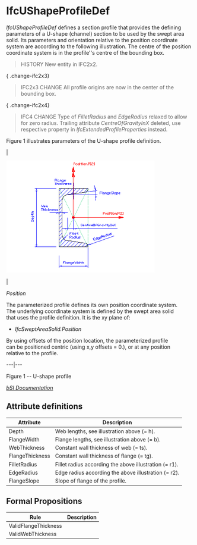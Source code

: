 IfcUShapeProfileDef
===================
_IfcUShapeProfileDef_ defines a section profile that provides the defining
parameters of a U-shape (channel) section to be used by the swept area solid.
Its parameters and orientation relative to the position coordinate system are
according to the following illustration. The centre of the position coordinate
system is in the profile''s centre of the bounding box.  
  
> HISTORY  New entity in IFC2x2.  
  
{ .change-ifc2x3}  
> IFC2x3 CHANGE  All profile origins are now in the center of the bounding
> box.  
  
{ .change-ifc2x4}  
> IFC4 CHANGE  Type of _FilletRadius_ and _EdgeRadius_ relaxed to allow for
> zero radius. Trailing attribute _CentreOfGravityInX_ deleted, use respective
> property in _IfcExtendedProfileProperties_ instead.  
  
Figure 1 illustrates parameters of the U-shape profile definition.  
  
  
  
  
  
|  
  
![U-shape profile](../figures/ifcushapeprofiledef.gif)  
  
  
|  
  

_Position_  
  
The parameterized profile defines its own position coordinate system.  
The underlying coordinate system is defined by the swept area solid  
that uses the profile definition. It is the xy plane of:

  

  

  * _IfcSweptAreaSolid.Position_
  

  

By using offsets of the position location, the parameterized profile  
can be positioned centric (using x,y offsets = 0.), or at any position  
relative to the profile.

  
  
  
  
---|---  
  
  
  
  
  

Figure 1 -- U-shape profile  
  
  
  
[ _bSI
Documentation_](https://standards.buildingsmart.org/IFC/DEV/IFC4_2/FINAL/HTML/schema/ifcprofileresource/lexical/ifcushapeprofiledef.htm)


Attribute definitions
---------------------
| Attribute       | Description                                            |
|-----------------|--------------------------------------------------------|
| Depth           | Web lengths, see illustration above (= h).             |
| FlangeWidth     | Flange lengths, see illustration above (= b).          |
| WebThickness    | Constant wall thickness of web (= ts).                 |
| FlangeThickness | Constant wall thickness of flange (= tg).              |
| FilletRadius    | Fillet radius according the above illustration (= r1). |
| EdgeRadius      | Edge radius according the above illustration (= r2).   |
| FlangeSlope     | Slope of flange of the profile.                        |

Formal Propositions
-------------------
| Rule                 | Description   |
|----------------------|---------------|
| ValidFlangeThickness |               |
| ValidWebThickness    |               |

